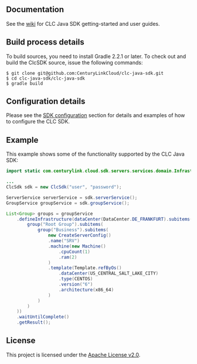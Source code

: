 
Documentation
-------------
See the [wiki](https://github.com/CenturyLinkCloud/clc-java-sdk/wiki) for CLC Java SDK getting-started and user guides.

Build process details
---------------------
To build sources, you need to install Gradle 2.2.1 or later. To check out and build the ClcSDK source, issue the following commands:

```
$ git clone git@github.com:CenturyLinkCloud/clc-java-sdk.git
$ cd clc-java-sdk/clc-java-sdk
$ gradle build
```

Configuration details
---------------------

Please see the [SDK configuration](https://github.com/CenturyLinkCloud/clc-java-sdk/wiki/2.11-SDK-configuration)
section for details and examples of how to configure the CLC SDK.

Example
-------
This example shows some of the functionality supported by the CLC Java SDK:

```java
import static com.centurylink.cloud.sdk.servers.services.domain.InfrastructureConfig.dataCenter;

...
ClcSdk sdk = new ClcSdk("user", "password");

ServerService serverService = sdk.serverService();
GroupService groupService = sdk.groupService();

List<Group> groups = groupService
    .defineInfrastructure(dataCenter(DataCenter.DE_FRANKFURT).subitems(
        group("Root Group").subitems(
            group("Business").subitems(
                new CreateServerConfig()
                .name("SRV")
                .machine(new Machine()
                    .cpuCount(1)
                    .ram(2)
                )
                .template(Template.refByOs()
                    .dataCenter(US_CENTRAL_SALT_LAKE_CITY)
                    .type(CENTOS)
                    .version("6")
                    .architecture(x86_64)
                )
            )
        )
    ))
    .waitUntilComplete()
    .getResult();
```

License
-------
This project is licensed under the [Apache License v2.0](http://www.apache.org/licenses/LICENSE-2.0.html).